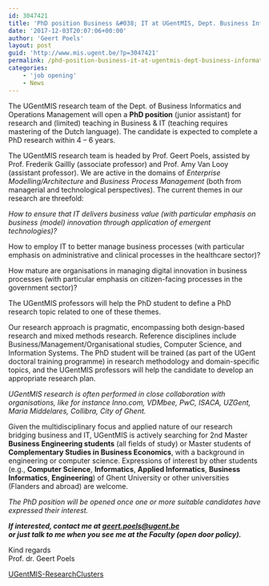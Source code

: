 ```yaml
---
id: 3047421
title: 'PhD position Business &#038; IT at UGentMIS, Dept. Business Informatics and Operations Management'
date: '2017-12-03T20:07:06+00:00'
author: 'Geert Poels'
layout: post
guid: 'http://www.mis.ugent.be/?p=3047421'
permalink: /phd-position-business-it-at-ugentmis-dept-business-informatics-and-operations-management/
categories:
    - 'job opening'
    - News
---
```


The UGentMIS research team of the Dept. of Business Informatics and Operations Management will open a **PhD position** (junior assistant) for research and (limited) teaching in Business &amp; IT (teaching requires mastering of the Dutch language). The candidate is expected to complete a PhD research within 4 – 6 years.

The UGentMIS research team is headed by Prof. Geert Poels, assisted by Prof. Frederik Gaillly (associate professor) and Prof. Amy Van Looy (assistant professor). We are active in the domains of *Enterprise Modelling/Architecture* and *Business Process Management* (both from managerial and technological perspectives). The current themes in our research are threefold:

*How to ensure that IT delivers business value (with particular emphasis on business (model) innovation through application of emergent technologies)?*

How to employ IT to better manage business processes (with particular emphasis on administrative and clinical processes in the healthcare sector)?

How mature are organisations in managing digital innovation in business processes (with particular emphasis on citizen-facing processes in the government sector)?

The UGentMIS professors will help the PhD student to define a PhD research topic related to one of these themes.

Our research approach is pragmatic, encompassing both design-based research and mixed methods research. Reference disciplines include Business/Management/Organisational studies, Computer Science, and Information Systems. The PhD student will be trained (as part of the UGent doctoral training programme) in research methodology and domain-specific topics, and the UGentMIS professors will help the candidate to develop an appropriate research plan.

*UGentMIS research is often performed in close collaboration with organisations, like for instance Inno.com, VDMbee, PwC, ISACA, UZGent, Maria Middelares, Collibra, City of Ghent.*

Given the multidisciplinary focus and applied nature of our research bridging business and IT, UGentMIS is actively searching for 2nd Master **Business Engineering students** (all fields of study) or Master students of **Complementary Studies in Business Economics**, with a background in engineering or computer science. Expressions of interest by other students (e.g., **Computer Science**, **Informatics**, **Applied Informatics**, **Business Informatics**, **Engineering**) of Ghent University or other universities (Flanders and abroad) are welcome.

*The PhD position will be opened once one or more suitable candidates have expressed their interest.*

***If interested, contact me at geert.poels@ugent.be  
or just talk to me when you see me at the Faculty (open door policy).***

Kind regards  
Prof. dr. Geert Poels

[UGentMIS-ResearchClusters](http://www.mis.ugent.be/wp-content/uploads/2017/12/UGentMIS-ResearchClusters.pdf)